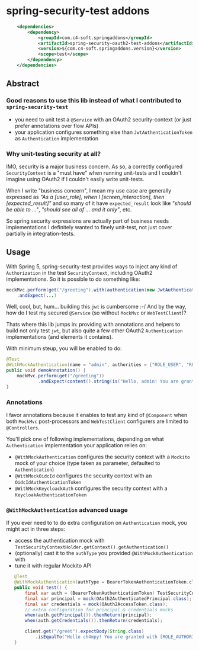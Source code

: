 # spring-security-test addons

``` xml
	<dependencies>
		<dependency>
			<groupId>com.c4-soft.springaddons</groupId>
			<artifactId>spring-security-oauth2-test-addons</artifactId>
			<version>${com.c4-soft.springaddons.version}</version>
			<scope>test</scope>
		</dependency>
	</dependencies>
```

## Abstract

### Good reasons to use this lib instead of what I contributed to `spring-security-test`
* you need to unit test a `@Service` with an OAuth2 security-context (or just prefer annotations over flow APIs)
* your application configures something else than `JwtAuthenticationToken` as `Authentication` implementation

### Why unit-testing security at all?

IMO, security is a major business concern.
As so, a correctly configured `SecurityContext` is a "must have" when running unit-tests and 
I couldn't imagine using OAuth2 if I couldn't easily write unit-tests.

When I write "business concern", I mean my use case are generally expressed as 
_"As a [user_role], when I [screen_interaction], then [expected_result]"_
and so many of it have `expected_result` look like _"should be able to ..."_, _"should see all of ... and it only"_, etc.

So spring security expressions are actually part of business needs implementations I definitely wanted to finely unit-test, 
not just cover partially in integration-tests.

## Usage

With Spring 5, spring-security-test provides ways to inject any kind of `Authorization` 
in the test `SecurityContext`, including OAuth2 implementations. So it is possible to do something like:
``` java
mockMvc.perform(get("/greeting").with(authentication(new JwtAuthenticationToken(jwt, authorities)))
    .andExpect(...)
``` 
Well, cool, but, hum... building this `jwt` is cumbersome :-/
And by the way, how do I test my secured `@Service` (so without `MockMvc` or `WebTestClient`)?

Thats where this lib jumps in: providing with annotations and helpers to build not only test `jwt`,
but also quite a few other OAuth2 `Authentication` implementations (and elements it contains).

With minimum steup, you will be enabled to do:
``` java
@Test
@WithMockAuthentication(name = "admin", authorities = {"ROLE_USER", "ROLE_ADMIN"})
public void demoAnnotation() {
	mockMvc.perform(get("/greeting"))
	        .andExpect(content().string(is("Hello, admin! You are granted with [ROLE_USER, ROLE_ADMIN]")));
}
```

### Annotations

I favor annotations because it enables to test any kind of `@Component` when both `MockMvc` 
post-processors and `WebTestClient` configurers are limited to `@Controllers`.

You'll pick one of following implementations, depending on what `Authentication` implementation your application relies on:
 * `@WithMockAuthentication` configures the security context with a `Mockito` mock of your choice (type taken as parameter, defaulted to `Authentication`)
 * `@WithMockOidcId` configures the security context with an `OidcIdAuthenticationToken`
 * `@WithMockKeycloackAuth` configures the security context with a `KeycloakAuthenticationToken`

 ### `@WithMockAuthentication` advanced usage

If you ever need to to do extra configuration on `Authentication` mock, you might act in three steps:
 * access the authentication mock with `TestSecurityContextHolder.getContext().getAuthentication()`
 * (optionally) cast it to the `authType` you provided `@WithMockAuthentication` with
 * tune it with regular Mockito API
 
 ``` java
	@Test
	@WithMockAuthentication(authType = BearerTokenAuthenticationToken.class, name = "ch4mpy", authorities = {"ROLE_AUTHORIZED_PERSONNEL"})
	public void test() {
		final var auth = (BearerTokenAuthenticationToken) TestSecurityContextHolder.getContext().getAuthentication();
		final var principal = mock(OAuth2AuthenticatedPrincipal.class);
		final var credentials = mock(OAuth2AccessToken.class);
		// extra configuration for principal & credentials mocks
		when(auth.getPrincipal()).thenReturn(principal);
		when(auth.getCredentials()).thenReturn(credentials);

		client.get("/greet").expectBody(String.class)
			.isEqualTo("Hello ch4mpy! You are granted with [ROLE_AUTHORIZED_PERSONNEL].");
	}
```